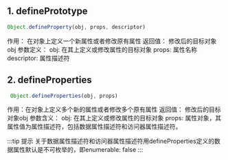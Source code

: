 ## 1. definePrototype

```javascript
Object.defineProperty(obj, props, descriptor)
```
作用： 在对象上定义一个新属性或者修改原有属性
返回值： 修改后的目标对象obj
参数定义：
obj: 在其上定义或修改属性的目标对象
props: 属性名称
descriptor: 属性描述符


## 2. defineProperties
```javascript
 Object.defineProperties(obj, props)
```
作用：在对象上定义多个新的属性或者修改多个原有属性
返回值： 修改后的目标对象obj
参数含义：
obj: 在其上定义或修改属性的目标对象
props: 属性对象，其属性值为属性描述符，包括数据属性描述符和访问器属性描述符。

:::tip 提示
关于数据属性描述符和访问器属性描述符用defineProperties定义的数据属性默认是不可枚举的，即enumerable: false
:::